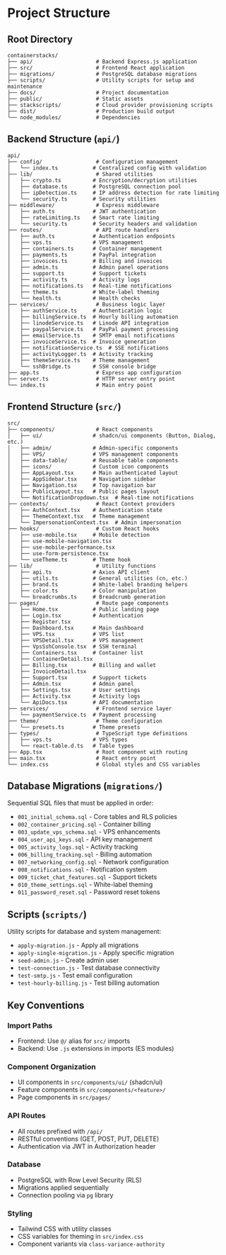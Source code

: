 # Project Structure

## Root Directory

```
containerstacks/
├── api/                    # Backend Express.js application
├── src/                    # Frontend React application
├── migrations/             # PostgreSQL database migrations
├── scripts/                # Utility scripts for setup and maintenance
├── docs/                   # Project documentation
├── public/                 # Static assets
├── stackscripts/           # Cloud provider provisioning scripts
├── dist/                   # Production build output
└── node_modules/           # Dependencies
```

## Backend Structure (`api/`)

```
api/
├── config/                 # Configuration management
│   └── index.ts           # Centralized config with validation
├── lib/                    # Shared utilities
│   ├── crypto.ts          # Encryption/decryption utilities
│   ├── database.ts        # PostgreSQL connection pool
│   ├── ipDetection.ts     # IP address detection for rate limiting
│   └── security.ts        # Security utilities
├── middleware/             # Express middleware
│   ├── auth.ts            # JWT authentication
│   ├── rateLimiting.ts    # Smart rate limiting
│   └── security.ts        # Security headers and validation
├── routes/                 # API route handlers
│   ├── auth.ts            # Authentication endpoints
│   ├── vps.ts             # VPS management
│   ├── containers.ts      # Container management
│   ├── payments.ts        # PayPal integration
│   ├── invoices.ts        # Billing and invoices
│   ├── admin.ts           # Admin panel operations
│   ├── support.ts         # Support tickets
│   ├── activity.ts        # Activity logs
│   ├── notifications.ts   # Real-time notifications
│   ├── theme.ts           # White-label theming
│   └── health.ts          # Health checks
├── services/               # Business logic layer
│   ├── authService.ts     # Authentication logic
│   ├── billingService.ts  # Hourly billing automation
│   ├── linodeService.ts   # Linode API integration
│   ├── paypalService.ts   # PayPal payment processing
│   ├── emailService.ts    # SMTP email notifications
│   ├── invoiceService.ts  # Invoice generation
│   ├── notificationService.ts  # SSE notifications
│   ├── activityLogger.ts  # Activity tracking
│   ├── themeService.ts    # Theme management
│   └── sshBridge.ts       # SSH console bridge
├── app.ts                  # Express app configuration
├── server.ts               # HTTP server entry point
└── index.ts                # Main entry point
```

## Frontend Structure (`src/`)

```
src/
├── components/             # React components
│   ├── ui/                # shadcn/ui components (Button, Dialog, etc.)
│   ├── admin/             # Admin-specific components
│   ├── VPS/               # VPS management components
│   ├── data-table/        # Reusable table components
│   ├── icons/             # Custom icon components
│   ├── AppLayout.tsx      # Main authenticated layout
│   ├── AppSidebar.tsx     # Navigation sidebar
│   ├── Navigation.tsx     # Top navigation bar
│   ├── PublicLayout.tsx   # Public pages layout
│   └── NotificationDropdown.tsx  # Real-time notifications
├── contexts/               # React Context providers
│   ├── AuthContext.tsx    # Authentication state
│   ├── ThemeContext.tsx   # Theme management
│   └── ImpersonationContext.tsx  # Admin impersonation
├── hooks/                  # Custom React hooks
│   ├── use-mobile.tsx     # Mobile detection
│   ├── use-mobile-navigation.tsx
│   ├── use-mobile-performance.tsx
│   ├── use-form-persistence.tsx
│   └── useTheme.ts        # Theme hook
├── lib/                    # Utility functions
│   ├── api.ts             # Axios API client
│   ├── utils.ts           # General utilities (cn, etc.)
│   ├── brand.ts           # White-label branding helpers
│   ├── color.ts           # Color manipulation
│   └── breadcrumbs.ts     # Breadcrumb generation
├── pages/                  # Route page components
│   ├── Home.tsx           # Public landing page
│   ├── Login.tsx          # Authentication
│   ├── Register.tsx
│   ├── Dashboard.tsx      # Main dashboard
│   ├── VPS.tsx            # VPS list
│   ├── VPSDetail.tsx      # VPS management
│   ├── VpsSshConsole.tsx  # SSH terminal
│   ├── Containers.tsx     # Container list
│   ├── ContainerDetail.tsx
│   ├── Billing.tsx        # Billing and wallet
│   ├── InvoiceDetail.tsx
│   ├── Support.tsx        # Support tickets
│   ├── Admin.tsx          # Admin panel
│   ├── Settings.tsx       # User settings
│   ├── Activity.tsx       # Activity logs
│   └── ApiDocs.tsx        # API documentation
├── services/               # Frontend service layer
│   └── paymentService.ts  # Payment processing
├── theme/                  # Theme configuration
│   └── presets.ts         # Theme presets
├── types/                  # TypeScript type definitions
│   ├── vps.ts             # VPS types
│   └── react-table.d.ts   # Table types
├── App.tsx                 # Root component with routing
├── main.tsx                # React entry point
└── index.css               # Global styles and CSS variables
```

## Database Migrations (`migrations/`)

Sequential SQL files that must be applied in order:
- `001_initial_schema.sql` - Core tables and RLS policies
- `002_container_pricing.sql` - Container billing
- `003_update_vps_schema.sql` - VPS enhancements
- `004_user_api_keys.sql` - API key management
- `005_activity_logs.sql` - Activity tracking
- `006_billing_tracking.sql` - Billing automation
- `007_networking_config.sql` - Network configuration
- `008_notifications.sql` - Notification system
- `009_ticket_chat_features.sql` - Support tickets
- `010_theme_settings.sql` - White-label theming
- `011_password_reset.sql` - Password reset tokens

## Scripts (`scripts/`)

Utility scripts for database and system management:
- `apply-migration.js` - Apply all migrations
- `apply-single-migration.js` - Apply specific migration
- `seed-admin.js` - Create admin user
- `test-connection.js` - Test database connectivity
- `test-smtp.js` - Test email configuration
- `test-hourly-billing.js` - Test billing automation

## Key Conventions

### Import Paths
- Frontend: Use `@/` alias for `src/` imports
- Backend: Use `.js` extensions in imports (ES modules)

### Component Organization
- UI components in `src/components/ui/` (shadcn/ui)
- Feature components in `src/components/<feature>/`
- Page components in `src/pages/`

### API Routes
- All routes prefixed with `/api/`
- RESTful conventions (GET, POST, PUT, DELETE)
- Authentication via JWT in Authorization header

### Database
- PostgreSQL with Row Level Security (RLS)
- Migrations applied sequentially
- Connection pooling via `pg` library

### Styling
- Tailwind CSS with utility classes
- CSS variables for theming in `src/index.css`
- Component variants via `class-variance-authority`
